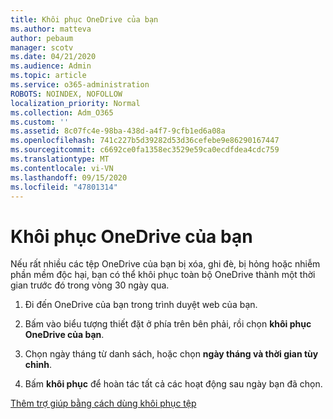 ```yaml
---
title: Khôi phục OneDrive của bạn
ms.author: matteva
author: pebaum
manager: scotv
ms.date: 04/21/2020
ms.audience: Admin
ms.topic: article
ms.service: o365-administration
ROBOTS: NOINDEX, NOFOLLOW
localization_priority: Normal
ms.collection: Adm_O365
ms.custom: ''
ms.assetid: 8c07fc4e-98ba-438d-a4f7-9cfb1ed6a08a
ms.openlocfilehash: 741c227b5d39282d53d36cefebe9e86290167447
ms.sourcegitcommit: c6692ce0fa1358ec3529e59ca0ecdfdea4cdc759
ms.translationtype: MT
ms.contentlocale: vi-VN
ms.lasthandoff: 09/15/2020
ms.locfileid: "47801314"
---
```

# <a name="restore-your-onedrive"></a>Khôi phục OneDrive của bạn

Nếu rất nhiều các tệp OneDrive của bạn bị xóa, ghi đè, bị hỏng hoặc nhiễm phần mềm độc hại, bạn có thể khôi phục toàn bộ OneDrive thành một thời gian trước đó trong vòng 30 ngày qua.
  
1. Đi đến OneDrive của bạn trong trình duyệt web của bạn.
    
2. Bấm vào biểu tượng thiết đặt ở phía trên bên phải, rồi chọn **khôi phục OneDrive của bạn**.
    
3. Chọn ngày tháng từ danh sách, hoặc chọn **ngày tháng và thời gian tùy chỉnh**.
    
4. Bấm **khôi phục** để hoàn tác tất cả các hoạt động sau ngày bạn đã chọn. 
    
[Thêm trợ giúp bằng cách dùng khôi phục tệp](https://go.microsoft.com/fwlink/?linkid=872874)
  

